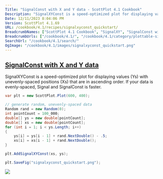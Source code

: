 ```yaml
---
Title: "SignalConst with X and Y data - ScottPlot 4.1 Cookbook"
Description: "SignalXYConst is a speed-optimized plot for displaying values (Ys) with unevenly-spaced positions (Xs) that are in ascending order. If your data is evenly-spaced, Signal and SignalConst is faster."
Date: 12/11/2023 8:04:06 PM
Version: ScottPlot 4.1.69
URL: /cookbook/4.1/recipes/signalxyconst_quickstart/
BreadcrumbNames: ["ScottPlot 4.1 Cookbook", "SignalXY", "SignalConst with X and Y data"]
BreadcrumbUrls: ["/cookbook/4.1/", "/cookbook/4.1/category/plottable-signalxy", "/cookbook/4.1/recipes/signalxyconst_quickstart/"]
SearchUrl: "/cookbook/4.1/search/"
OgImage: "/cookbook/4.1/images/signalxyconst_quickstart.png"
---
```


<h2><a href='/cookbook/4.1/recipes/signalxyconst_quickstart/'>SignalConst with X and Y data</a></h2>

SignalXYConst is a speed-optimized plot for displaying values (Ys) with unevenly-spaced positions (Xs) that are in ascending order. If your data is evenly-spaced, Signal and SignalConst is faster.

```cs
var plt = new ScottPlot.Plot(600, 400);

// generate random, unevenly-spaced data
Random rand = new Random(0);
int pointCount = 100_000;
double[] ys = new double[pointCount];
double[] xs = new double[pointCount];
for (int i = 1; i < ys.Length; i++)
{
    ys[i] = ys[i - 1] + rand.NextDouble() - .5;
    xs[i] = xs[i - 1] + rand.NextDouble();
}

plt.AddSignalXYConst(xs, ys);

plt.SaveFig("signalxyconst_quickstart.png");
```

<img src='../../images/signalxyconst_quickstart.png' class='d-block mx-auto my-5' />



